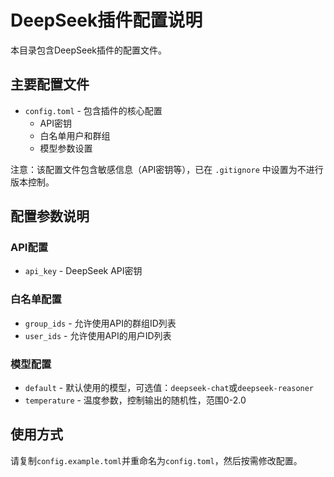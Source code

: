 # DeepSeek插件配置说明

本目录包含DeepSeek插件的配置文件。

## 主要配置文件

- `config.toml` - 包含插件的核心配置
  - API密钥
  - 白名单用户和群组
  - 模型参数设置

注意：该配置文件包含敏感信息（API密钥等），已在 `.gitignore` 中设置为不进行版本控制。

## 配置参数说明

### API配置
- `api_key` - DeepSeek API密钥

### 白名单配置
- `group_ids` - 允许使用API的群组ID列表
- `user_ids` - 允许使用API的用户ID列表

### 模型配置
- `default` - 默认使用的模型，可选值：`deepseek-chat`或`deepseek-reasoner`
- `temperature` - 温度参数，控制输出的随机性，范围0-2.0

## 使用方式

请复制`config.example.toml`并重命名为`config.toml`，然后按需修改配置。 